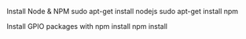 Install Node & NPM
  sudo apt-get install nodejs
  sudo apt-get install npm

Install GPIO packages with npm install
    npm install

